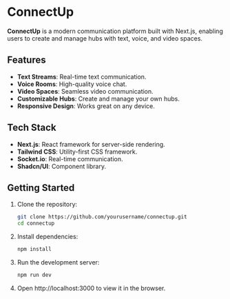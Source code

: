 # ConnectUp

**ConnectUp** is a modern communication platform built with Next.js, enabling users to create and manage hubs with text, voice, and video spaces.

## Features

- **Text Streams**: Real-time text communication.
- **Voice Rooms**: High-quality voice chat.
- **Video Spaces**: Seamless video communication.
- **Customizable Hubs**: Create and manage your own hubs.
- **Responsive Design**: Works great on any device.

## Tech Stack

- **Next.js**: React framework for server-side rendering.
- **Tailwind CSS**: Utility-first CSS framework.
- **Socket.io**: Real-time communication.
- **Shadcn/UI**: Component library.

## Getting Started

1. Clone the repository:

   ```bash
   git clone https://github.com/yourusername/connectup.git
   cd connectup

   ```

2. Install dependencies:

   ```bash
   npm install

   ```

3. Run the development server:

   ```bash
   npm run dev

   ```

4. Open http://localhost:3000 to view it in the browser.
